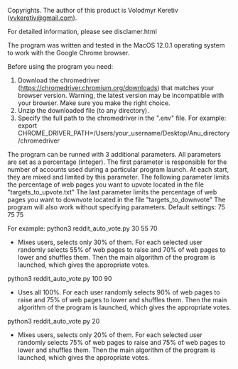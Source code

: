 Copyrights. The author of this product is Volodmyr Keretiv (vvkeretiv@gmail.com). 

For detailed information, please see disclamer.html

The program was written and tested in the MacOS 12.0.1 operating system to work with the Google Chrome browser.

Before using the program you need:
1. Download the chromedriver (https://chromedriver.chromium.org/downloads) that matches your browser version. Warning, the latest version may be incompatible with your browser. Make sure you make the right choice.
2. Unzip the downloaded file (to any directory).
3. Specify the full path to the chromedriver in the ".env" file. For example:
export CHROME_DRIVER_PATH=/Users/your_username/Desktop/Anu_directory/chromedriver

The program can be runned with 3 additional parameters. All parameters are set as a percentage (integer). 
The first parameter is responsible for the number of accounts used during a particular program launch. At each start, they are mixed and limited by this parameter.
The following parameter limits the percentage of web pages you want to upvote located in the file "targets_to_upvote.txt"
The last parameter limits the percentage of web pages you want to downvote located in the file "targets_to_downvote"
The program will also work without specifying parameters. Default settings: 75 75 75

For example:
python3 reddit_auto_vote.py 30 55 70
- Mixes users, selects only 30% of them. For each selected user randomly selects 55% of web pages to raise and 70% of web pages to lower and shuffles them. Then the main algorithm of the program is launched, which gives the appropriate votes.

python3 reddit_auto_vote.py 100 90
- Uses all 100%. For each user randomly selects 90% of web pages to raise and 75% of web pages to lower and shuffles them. Then the main algorithm of the program is launched, which gives the appropriate votes.

python3 reddit_auto_vote.py 20
- Mixes users, selects only 20% of them. For each selected user randomly selects 75% of web pages to raise and 75% of web pages to lower and shuffles them. Then the main algorithm of the program is launched, which gives the appropriate votes.






